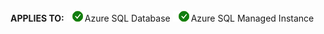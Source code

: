 <Token>**APPLIES TO:** ![yes](../media/applies-to/yes.png)Azure SQL Database ![yes](../media/applies-to/yes.png)Azure SQL Managed Instance </Token> 

